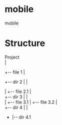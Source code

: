 # mobile
mobile

# Structure
Project    
 |
 
 +-- file 1
 |    
 
 +-- dir 2
 |  |  
 
 
 
 
 
 
 |  +-- file 2.1
 |    
 +-- dir 3
 |  |  
 |  +-- file 3.1
 |  +-- file 3.2
 |    
 +-- dir 4
 |  |  
 +  |-- dir 4.1
